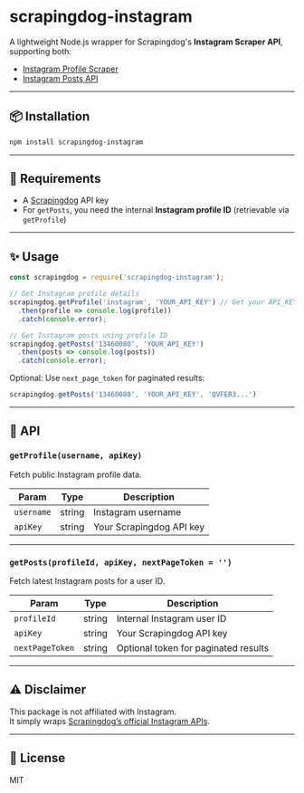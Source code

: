 # scrapingdog-instagram

A lightweight Node.js wrapper for Scrapingdog's **Instagram Scraper API**, supporting both:
- [Instagram Profile Scraper](https://docs.scrapingdog.com/instagram-scraper-api/instagram-profile-scraper)
- [Instagram Posts API](https://docs.scrapingdog.com/instagram-scraper-api/instagram-posts-api)

---

## 📦 Installation

```bash
npm install scrapingdog-instagram
```

---

## 🔑 Requirements

- A [Scrapingdog](https://www.scrapingdog.com/) API key
- For `getPosts`, you need the internal **Instagram profile ID** (retrievable via `getProfile`)

---

## ✨ Usage

```js
const scrapingdog = require('scrapingdog-instagram');

// Get Instagram profile details
scrapingdog.getProfile('instagram', 'YOUR_API_KEY') // Get your API_KEY by registering on https://www.scrapingdog.com/
  .then(profile => console.log(profile))
  .catch(console.error);

// Get Instagram posts using profile ID
scrapingdog.getPosts('13460080', 'YOUR_API_KEY')
  .then(posts => console.log(posts))
  .catch(console.error);
```

Optional: Use `next_page_token` for paginated results:

```js
scrapingdog.getPosts('13460080', 'YOUR_API_KEY', 'QVFER3...')
```

---

## 🧩 API

### `getProfile(username, apiKey)`
Fetch public Instagram profile data.

| Param      | Type   | Description              |
|------------|--------|--------------------------|
| `username` | string | Instagram username       |
| `apiKey`   | string | Your Scrapingdog API key |

---

### `getPosts(profileId, apiKey, nextPageToken = '')`
Fetch latest Instagram posts for a user ID.

| Param            | Type   | Description                            |
|------------------|--------|----------------------------------------|
| `profileId`      | string | Internal Instagram user ID             |
| `apiKey`         | string | Your Scrapingdog API key               |
| `nextPageToken`  | string | Optional token for paginated results   |

---

## ⚠️ Disclaimer

This package is not affiliated with Instagram.  
It simply wraps [Scrapingdog’s official Instagram APIs](https://docs.scrapingdog.com/instagram-scraper-api).

---

## 📄 License

MIT
